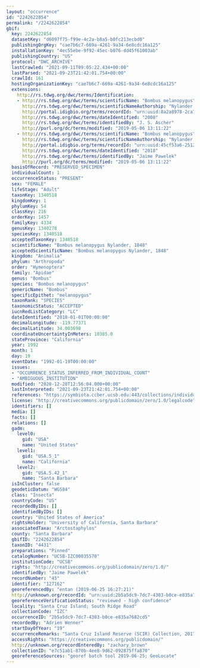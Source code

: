 ```yaml
---
layout: "occurrence"
id: "2242622854"
permalink: "/2242622854"
gbif:
  key: 2242622854
  datasetKey: "d6097f75-f99e-4c2a-b8a5-b0fc213ecbd0"
  publishingOrgKey: "cae7b6c7-669a-4261-9a34-6e8cdc16a125"
  installationKey: "4ec55ebe-9f92-45ec-b076-dd45f61003ab"
  publishingCountry: "US"
  protocol: "DWC_ARCHIVE"
  lastCrawled: "2021-09-11T09:05:22.434+00:00"
  lastParsed: "2021-09-23T21:42:01.754+00:00"
  crawlId: 161
  hostingOrganizationKey: "cae7b6c7-669a-4261-9a34-6e8cdc16a125"
  extensions:
    http://rs.tdwg.org/dwc/terms/Identification:
    - http://rs.tdwg.org/dwc/terms/scientificName: "Bombus melanopygus"
      http://rs.tdwg.org/dwc/terms/scientificNameAuthorship: "Nylander, 1848"
      http://portal.idigbio.org/terms/recordId: "urn:uuid:8a2a8978-2ca7-4e95-93c4-c1e3ee92abb9"
      http://rs.tdwg.org/dwc/terms/dateIdentified: "2008"
      http://rs.tdwg.org/dwc/terms/identifiedBy: "J. S. Ascher"
      http://purl.org/dc/terms/modified: "2019-05-06 13:11:22"
    - http://rs.tdwg.org/dwc/terms/scientificName: "Bombus melanopygus"
      http://rs.tdwg.org/dwc/terms/scientificNameAuthorship: "Nylander, 1848"
      http://portal.idigbio.org/terms/recordId: "urn:uuid:45cf53a6-2512-45e3-ad84-3dfbfed6381e"
      http://rs.tdwg.org/dwc/terms/dateIdentified: "2018"
      http://rs.tdwg.org/dwc/terms/identifiedBy: "Jaime Pawelek"
      http://purl.org/dc/terms/modified: "2019-05-06 13:11:22"
  basisOfRecord: "PRESERVED_SPECIMEN"
  individualCount: 1
  occurrenceStatus: "PRESENT"
  sex: "FEMALE"
  lifeStage: "Adult"
  taxonKey: 1340518
  kingdomKey: 1
  phylumKey: 54
  classKey: 216
  orderKey: 1457
  familyKey: 4334
  genusKey: 1340278
  speciesKey: 1340518
  acceptedTaxonKey: 1340518
  scientificName: "Bombus melanopygus Nylander, 1848"
  acceptedScientificName: "Bombus melanopygus Nylander, 1848"
  kingdom: "Animalia"
  phylum: "Arthropoda"
  order: "Hymenoptera"
  family: "Apidae"
  genus: "Bombus"
  species: "Bombus melanopygus"
  genericName: "Bombus"
  specificEpithet: "melanopygus"
  taxonRank: "SPECIES"
  taxonomicStatus: "ACCEPTED"
  iucnRedListCategory: "LC"
  dateIdentified: "2018-01-01T00:00:00"
  decimalLongitude: -119.77371
  decimalLatitude: 34.003698
  coordinateUncertaintyInMeters: 10385.0
  stateProvince: "California"
  year: 1992
  month: 1
  day: 19
  eventDate: "1992-01-19T00:00:00"
  issues:
  - "OCCURRENCE_STATUS_INFERRED_FROM_INDIVIDUAL_COUNT"
  - "AMBIGUOUS_INSTITUTION"
  modified: "2020-12-28T12:56:04.000+00:00"
  lastInterpreted: "2021-09-23T21:42:01.754+00:00"
  references: "https://symbiota.ccber.ucsb.edu:443/collections/individual/index.php?occid=127162"
  license: "http://creativecommons.org/publicdomain/zero/1.0/legalcode"
  identifiers: []
  media: []
  facts: []
  relations: []
  gadm:
    level0:
      gid: "USA"
      name: "United States"
    level1:
      gid: "USA.5_1"
      name: "California"
    level2:
      gid: "USA.5.42_1"
      name: "Santa Barbara"
  isInCluster: false
  geodeticDatum: "WGS84"
  class: "Insecta"
  countryCode: "US"
  recordedByIDs: []
  identifiedByIDs: []
  country: "United States of America"
  rightsHolder: "University of California, Santa Barbara"
  associatedTaxa: "Arctostaphylos"
  county: "Santa Barbara"
  gbifID: "2242622854"
  taxonID: "4431"
  preparations: "Pinned"
  catalogNumber: "UCSB-IZC00035570"
  institutionCode: "UCSB"
  rights: "http://creativecommons.org/publicdomain/zero/1.0/"
  identifiedBy: "Jaime Pawelek"
  recordNumber: "45"
  identifier: "127162"
  georeferencedBy: "entan (2019-06-25 16:27:21)"
  http://unknown.org/recordId: "urn:uuid:2b5a5dc9-7dc7-4303-b0ce-e835a7682cd5"
  georeferenceVerificationStatus: "reviewed - high confidence"
  locality: "Santa Cruz Island; South Ridge Road"
  collectionCode: "IZC"
  occurrenceID: "2b5a5dc9-7dc7-4303-b0ce-e835a7682cd5"
  recordedBy: "Adrien Wenner"
  startDayOfYear: "19"
  occurrenceRemarks: "Santa Cruz Island Reserve (SCIR) Collection, 2017"
  accessRights: "https://creativecommons.org/publicdomain/"
  http://unknown.org/recordEnteredBy: "zachary_brown"
  collectionID: "e7c51ab1-870b-4ee8-9d62-092875ffa870"
  georeferenceSources: "georef batch tool 2019-06-25; GeoLocate"
---
```

